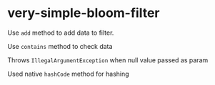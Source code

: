 # very-simple-bloom-filter
Use `add` method to add data to filter.

Use `contains` method to check data

Throws `IllegalArgumentException` when null value passed as param

Used native `hashCode` method for hashing
